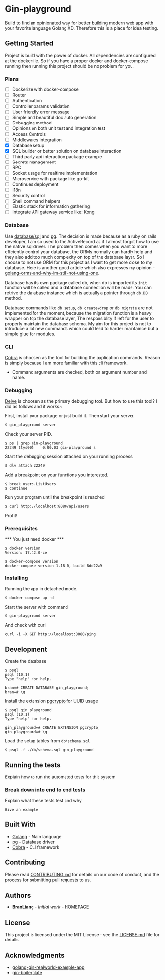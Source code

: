 # Gin-playground

Build to find an opinionated way for better building modern web app with your favorite language Golang XD. Therefore this is a place for idea testing.

## Getting Started

Project is build with the power of docker. All dependencies are configured at the dockerfile. So if you have a proper docker and docker-compose running then running this project should be no problem for you.

### Plans
- [ ] Dockerize with docker-compose
- [ ] Router
- [ ] Authentication
- [ ] Controller params validation
- [ ] User friendly error message
- [ ] Simple and beautiful doc auto generation
- [ ] Debugging method
- [ ] Opinions on both unit test and integration test
- [ ] Access Controls
- [ ] Middlewares integration
- [x] Database setup
- [x] SQL builder or better solution on database interaction
- [ ] Third party api interaction package example
- [ ] Secrets management
- [ ] RPC
- [ ] Socket usage for realtime implementation
- [ ] Microservice with package like go-kit
- [ ] Continues deployment
- [ ] I18n
- [ ] Security control
- [ ] Shell command helpers
- [ ] Elastic stack for information gathering
- [ ] Integrate API gateway service like: Kong

### Database

Use [database/sql](https://golang.org/pkg/database/sql/) and [pg](https://github.com/lib/pq). The decision is made because as a ruby on rails developer, I am so used to the ActiveRecord as if I almost forgot how to use the native sql driver. The problem then comes when you want to more effciently control your database, the ORMs normally can hardly help and they also add too much complexity on top of the database layer. So I choose to not use ORM for this project as I want to get more close to my database. Here is another good article which also expresses my opinion - [golang-orms-and-why-im-still-not-using-one](http://www.hydrogen18.com/blog/golang-orms-and-why-im-still-not-using-one.html).

Database has its own package called db, when db is imported its `init` function will be called and a database connection will be made. You can retrive the database instance which is actually a pointer through `db.DB` method.

Database commands like `db setup`, `db create/drop` or `db migrate` are not implemented for the moment, because the migration function is a heavy wrapper on top the database layer, The responsiblity if left for the user to properly maintain the database schema. My aim for this project is not to introduce a lot new commands which could lead to harder maintaince but a simple glue for modules.

### CLI

[Cobra](https://github.com/spf13/cobra) is choosen as the tool for building the application commands. Reason is simply because I am more familiar with this cli framework.

* Command arguments are checked, both on argument number and name.

### Debugging

[Delve](https://github.com/derekparker/delve) is choosen as the primary debugging tool. But how to use this tool? I did as follows and it works~

First, install your package or just build it. Then start your server.

```shell
$ gin_playground server
```

Check your server PID.

```shell
$ ps | grep gin-playground
22249 ttys005    0:00.03 gin-playground s
```

Start the debugging session attached on your running process.

```shell
$ dlv attach 22249
```

Add a breakpoint on your functions you interested.

```shell
$ break users.ListUsers
$ continue
```

Run your program until the breakpoint is reached

```shell
$ curl http://localhost:8080/api/users
```

Profit!

### Prerequisites

*** You just need docker ***

```shell
$ docker version
Version: 17.12.0-ce

$ docker-compose version
docker-compose version 1.18.0, build 8dd22a9
```

### Installing

Running the app in detached mode.

```shell
$ docker-compose up -d
```

Start the server with command

```shell
$ gin-playground server
```

And check with curl

```shell
curl -i -X GET http://localhost:8080/ping
```

## Development

Create the database

```shell
$ psql
psql (10.1)
Type "help" for help.

bran=# CREATE DATABASE gin_playground;
bran=# \q
```

Install the extension [pgcrypto](https://starkandwayne.com/blog/uuid-primary-keys-in-postgresql/) for UUID usage

```shell
$ psql gin_playground
psql (10.1)
Type "help" for help.

gin_playground=# CREATE EXTENSION pgcrypto;
gin_playground=# \q
```

Load the setup tables from `db/schema.sql`
```shell
$ psql -f ./db/schema.sql gin_playground
```


## Running the tests

Explain how to run the automated tests for this system

### Break down into end to end tests

Explain what these tests test and why

```
Give an example
```

## Built With

* [Golang](https://golang.org/) - Main language
* [pg](https://github.com/lib/pq) - Database driver
* [Cobra](https://github.com/spf13/cobra) - CLI framework

## Contributing

Please read [CONTRIBUTING.md](https://gist.github.com/PurpleBooth/b24679402957c63ec426) for details on our code of conduct, and the process for submitting pull requests to us.

## Authors

* **BranLiang** - *Initial work* - [HOMEPAGE](http://www.liangboyuan.pub)

## License

This project is licensed under the MIT License - see the [LICENSE.md](LICENSE.md) file for details

## Acknowledgments

* [golang-gin-realworld-example-app](https://github.com/gothinkster/golang-gin-realworld-example-app)
* [gin-boilerplate](https://github.com/Massad/gin-boilerplate)
